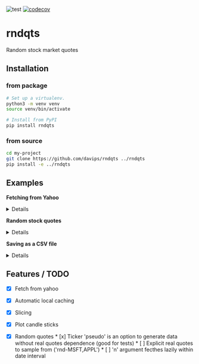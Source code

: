 ![test](https://github.com/davips/rndqts/workflows/test/badge.svg)
[![codecov](https://codecov.io/gh/davips/rndqts/branch/main/graph/badge.svg)](https://codecov.io/gh/davips/rndqts)

# rndqts
Random stock market quotes


## Installation
### from package
```bash
# Set up a virtualenv. 
python3 -m venv venv
source venv/bin/activate

# Install from PyPI
pip install rndqts
```

### from source
```bash
cd my-project
git clone https://github.com/davips/rndqts ../rndqts
pip install -e ../rndqts
```

## Examples

**Fetching from Yahoo** <details>
<p>

```python3
from rndqts.quotes import Quotes

print(Quotes("VALE3.sa").data)
"""
Fetching VALE3.sa ...
[*********************100%***********************]  1 of 1 completed
                  Open        High        Low       Close    Volume
Date                                                               
2000-01-03    2.175114    2.201526   2.175114    2.175114    585600
2000-01-04    2.154401    2.159062   2.123328    2.123328    782400
2000-01-05    2.097431    2.123328   2.097431    2.123328   1876800
2000-01-06    2.123328    2.175114   2.123328    2.123328    792000
2000-01-07    2.149217    2.211886   2.149217    2.201010   5347200
...                ...         ...        ...         ...       ...
2021-01-04   89.349998   91.480003  88.849998   91.459999  37865500
2021-01-05   91.459999   93.000000  90.519997   93.000000  34300300
2021-01-06   94.980003   96.349998  94.400002   96.050003  53722500
2021-01-07   96.610001  102.529999  96.610001  102.320000  74541400
2021-01-08  103.010002  103.349998  98.199997  102.000000  58562700

[5257 rows x 5 columns]

"""
```


</p>
</details>

**Random stock quotes** <details>
<p>

```python3
from rndqts.quotes import Quotes

# Caching real quotes from Yahoo.
Quotes("VALE3.sa").data
Quotes("VALE3.sa").data
Quotes("CSNA3.sa").data
Quotes("USIM5.sa").data

# Generating random quotes.
print(Quotes("rnd", seed=42).data)
"""
Fetching CSNA3.sa ...
[*********************100%***********************]  1 of 1 completed
Fetching USIM5.sa ...
[*********************100%***********************]  1 of 1 completed
Fetching VALE3.sa ...
[*********************100%***********************]  1 of 1 completed
Fetching USIM5.sa ...
[*********************100%***********************]  1 of 1 completed
Fetching CSNA3.sa ...
[*********************100%***********************]  1 of 1 completed
           Open      High       Low     Close    Volume
Date                                                   
0      0.958716  1.012385  0.941743  0.992661         3
1      0.992661  0.991694  0.994605  0.992468         9
2      0.972047  0.972047  1.045165  1.005138        21
3      1.006966  1.016838  0.980640  0.992706        45
4      0.991616  0.980839  1.003747  0.995994        47
...         ...       ...       ...       ...       ...
31419  1.020146  1.014822  1.042014  1.038674  97471132
31420  1.038895  1.033617  1.038895  1.034494  97471134
31421  1.017697  1.029958  1.012547  1.012547  97471136
31422  1.012548  1.000843  1.055767  1.010187  95941276
31423  1.008489  1.018336  0.994228  1.000000  92881556

[31424 rows x 5 columns]

"""
```

```python3


"""

"""
```


</p>
</details>

**Saving as a CSV file** <details>
<p>

```python3
from rndqts.quotes import Quotes

Quotes("VALE3.sa").data.to_csv("/tmp/myfile.csv")


"""

"""
```


</p>
</details>

## Features / TODO

* [x] Fetch from yahoo
* [x] Automatic local caching
* [x] Slicing
* [x] Plot candle sticks
* [x] Random quotes
       * [x] Ticker 'pseudo' is an option to generate data without real quotes dependence (good for tests)
       * [ ] Explicit real quotes to sample from ('rnd-MSFT,APPL')
       * [ ] 'n' argument fecthes lazily within date interval 
  
